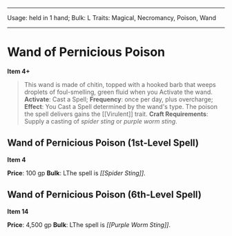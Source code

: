 
---
Usage: held in 1 hand;
Bulk: L
Traits: Magical, Necromancy, Poison, Wand

---

# Wand of Pernicious Poison

**Item 4+**

> This wand is made of chitin, topped with a hooked barb that weeps droplets of foul-smelling, green fluid when you Activate the wand.
**Activate**: Cast a Spell;
**Frequency**: once per day, plus overcharge;
**Effect**: You Cast a Spell determined by the wand's type. The poison the spell delivers gains the [[Virulent]] trait.
**Craft Requirements**: Supply a casting of *spider sting* or *purple worm sting*.

## Wand of Pernicious Poison (1st-Level Spell)

**Item 4**

**Price**: 100 gp
**Bulk**: LThe spell is *[[Spider Sting]]*.

## Wand of Pernicious Poison (6th-Level Spell)

**Item 14**

**Price**: 4,500 gp
**Bulk**: LThe spell is *[[Purple Worm Sting]]*.
